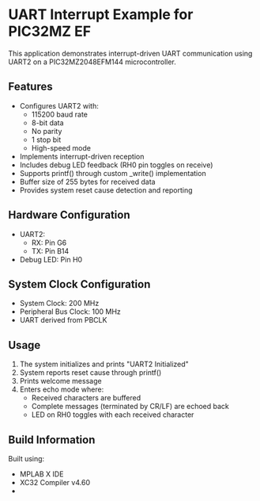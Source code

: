# UART Interrupt Example for PIC32MZ EF

This application demonstrates interrupt-driven UART communication using UART2 on a PIC32MZ2048EFM144 microcontroller.

## Features

- Configures UART2 with:
  - 115200 baud rate
  - 8-bit data
  - No parity
  - 1 stop bit
  - High-speed mode
- Implements interrupt-driven reception
- Includes debug LED feedback (RH0 pin toggles on receive)
- Supports printf() through custom _write() implementation
- Buffer size of 255 bytes for received data
- Provides system reset cause detection and reporting

## Hardware Configuration

- UART2:
  - RX: Pin G6 
  - TX: Pin B14
- Debug LED: Pin H0

## System Clock Configuration

- System Clock: 200 MHz
- Peripheral Bus Clock: 100 MHz
- UART derived from PBCLK

## Usage

1. The system initializes and prints "UART2 Initialized"
2. System reports reset cause through printf()
3. Prints welcome message
4. Enters echo mode where:
   - Received characters are buffered
   - Complete messages (terminated by CR/LF) are echoed back
   - LED on RH0 toggles with each received character

## Build Information

Built using:
- MPLAB X IDE
- XC32 Compiler v4.60
-